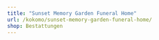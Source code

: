 ```yaml
---
title: "Sunset Memory Garden Funeral Home"
url: /kokomo/sunset-memory-garden-funeral-home/
shop: Bestattungen
---
```

